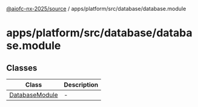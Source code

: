 [@aiofc-nx-2025/source](../../../../../index.md) / apps/platform/src/database/database.module

# apps/platform/src/database/database.module

## Classes

| Class | Description |
| ------ | ------ |
| [DatabaseModule](classes/DatabaseModule.md) | - |
